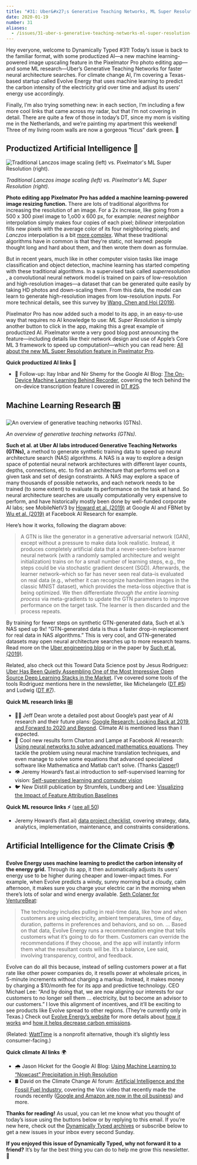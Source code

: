 ```yaml
---
title: "#31: Uber&#x27;s Generative Teaching Networks, ML Super Resolution in Pixelmator Pro, and Evolve Energy "
date: 2020-01-19
number: 31
aliases:
  - /issues/31-uber-s-generative-teaching-networks-ml-super-resolution-in-pixelmator-pro-and-evolve-energy-219307
---
```


Hey everyone, welcome to Dynamically Typed #31!
Today’s issue is back to the familiar format, with some productized AI—a new machine learning-powered image upscaling feature in the Pixelmator Pro photo editing app—and some ML research—Uber’s Generative Teaching Networks for faster neural architecture searches.
For climate change AI, I’m covering a Texas-based startup called Evolve Energy that uses machine learning to predict the carbon intensity of the electricity grid over time and adjust its users’ energy use accordingly.

Finally, I’m also trying something new: in each section, I’m including a few more cool links that came across my radar, but that I’m not covering in detail.
There are quite a few of those in today’s DT, since my mom is visiting me in the Netherlands, and we’re painting my apartment this weekend!
Three of my living room walls are now a gorgeous “ficus” dark green.
🍃

## Productized Artificial Intelligence 🔌

![Traditional Lanczos image scaling (left) vs. Pixelmator's ML Super Resolution (right).](https://s3.amazonaws.com/revue/items/images/005/438/009/mail/7aa6c012560888ef571ba22e4426a2e0.png?1579244221)

_Traditional Lanczos image scaling (left) vs. Pixelmator's ML Super Resolution (right)._

**Photo editing app Pixelmator Pro has added a machine learning-powered image resizing function.**
There are lots of traditional algorithms for increasing the resolution of an image.
For a 2x increase, like going from a 500 x 300 pixel image to 1,o00 x 600 px, for example: _nearest neighbor_ interpolation simply makes four copies of each pixel; _bilinear_ interpolation fills new pixels with the average color of its four neighboring pixels; and _Lanczos_ interpolation is a bit [more complex](https://en.wikipedia.org/wiki/Lanczos_resampling?utm_campaign=Dynamically%20Typed&utm_medium=email&utm_source=Revue%20newsletter#Interpolation_formula).
What these traditional algorithms have in common is that they’re static, not learned: people thought long and hard about them, and then wrote them down as formulae.

But in recent years, much like in other computer vision tasks like image classification and object detection, machine learning has started competing with these traditional algorithms.
In a supervised task called _superresolution_ , a convolutional neural network model is trained on pairs of low-resolution and high-resolution images—a dataset that can be generated quite easily by taking HD photos and down-scaling them.
From this data, the model can learn to generate high-resolution images from low-resolution inputs.
For more technical details, see this survey by [Wang, Chen and Hoi (2019)](https://arxiv.org/abs/1902.06068?utm_campaign=Dynamically%20Typed&utm_medium=email&utm_source=Revue%20newsletter).

Pixelmator Pro has now added such a model to its app, in an easy-to-use way that requires no AI knowledge to use: _ML Super Resolution_ is simply another button to click in the app, making this a great example of productized AI.
Pixelmator wrote a very good blog post announcing the feature—including details like their network design and use of Apple’s Core ML 3 framework to speed up computation!—which you can read here: [All about the new ML Super Resolution feature in Pixelmator Pro](https://www.pixelmator.com/blog/2019/12/17/all-about-the-new-ml-super-resolution-feature-in-pixelmator-pro/?utm_campaign=Dynamically%20Typed&utm_medium=email&utm_source=Revue%20newsletter).

**Quick productized AI links 🔌**

* 📱 Follow-up: Itay Inbar and Nir Shemy for the Google AI Blog: [The On-Device Machine Learning Behind Recorder](https://ai.googleblog.com/2019/12/the-on-device-machine-learning-behind.html?utm_campaign=Dynamically%20Typed&utm_medium=email&utm_source=Revue%20newsletter), covering the tech behind the on-device transcription feature I covered in [DT #25](https://dynamicallytyped.com/issues/25-ai-powered-rainforest-monitoring-google-s-pixel-4-and-openai-s-rubik-s-cube-solving-robot-hand-204685?utm_campaign=Dynamically%20Typed&utm_medium=email&utm_source=Revue%20newsletter).

## Machine Learning Research 🎛

![An overview of generative teaching networks (GTNs).](https://s3.amazonaws.com/revue/items/images/005/441/290/mail/b3d1ff5176d0e1de9820bfc2110de397.jpeg?1579282063)

_An overview of generative teaching networks (GTNs)._

**Such et al.
at Uber AI labs introduced Generative Teaching Networks (GTNs),** a method to generate synthetic training data to speed up neural architecture search (NAS) algorithms.
A NAS is a way to explore a design space of potential neural network architectures with different layer counts, depths, connections, etc.
to find an architecture that performs well on a given task and set of design constraints.
A NAS may explore a space of many thousands of possible networks, and each network needs to be trained (to some extent) to evaluate its performance on the task at hand.
So neural architecture searches are usually computationally very expensive to perform, and have historically mostly been done by well-funded corporate AI labs; see MobileNetV3 by [Howard et al.
(2019)](https://arxiv.org/abs/1905.02244?utm_campaign=Dynamically%20Typed&utm_medium=email&utm_source=Revue%20newsletter) at Google AI and FBNet by [Wu et al.
(2019)](http://openaccess.thecvf.com/content_CVPR_2019/html/Wu_FBNet_Hardware-Aware_Efficient_ConvNet_Design_via_Differentiable_Neural_Architecture_Search_CVPR_2019_paper.html?utm_campaign=Dynamically%20Typed&utm_medium=email&utm_source=Revue%20newsletter) at Facebook AI Research for example.

Here’s how it works, following the diagram above:

> A GTN is like the generator in a generative adversarial network (GAN), except without a pressure to make data look realistic.
> Instead, it produces completely artificial data that a never-seen-before learner neural network (with a randomly sampled architecture and weight initialization) trains on for a small number of learning steps, e.g., the steps could be via stochastic gradient descent (SGD).
> Afterwards, the learner network–which so far has never seen real data–is evaluated on real data (e.g., whether it can recognize handwritten images in the classic MNIST dataset), which provides the meta-loss objective that is being optimized.
> We then differentiate _through the entire learning process_ via meta-gradients to update the GTN parameters to improve performance on the target task.
> The learner is then discarded and the process repeats.

By training for fewer steps on synthetic GTN-generated data, Such et al.’s NAS sped up 9x!
“GTN-generated data is thus a faster drop-in replacement for real data in NAS algorithms.” This is very cool, and GTN-generated datasets may open neural architecture searches up to more research teams.
Read more on the [Uber engineering blog](https://eng.uber.com/generative-teaching-networks/?utm_campaign=Dynamically%20Typed&utm_medium=email&utm_source=Revue%20newsletter) or in the paper by [Such et al.
(2019)](https://arxiv.org/abs/1912.07768?utm_campaign=Dynamically%20Typed&utm_medium=email&utm_source=Revue%20newsletter).

Related, also check out this Toward Data Science post by Jesus Rodriguez: [Uber Has Been Quietly Assembling One of the Most Impressive Open Source Deep Learning Stacks in the Market](https://towardsdatascience.com/uber-has-been-quietly-assembling-one-of-the-most-impressive-open-source-deep-learning-stacks-in-b645656ddddb?utm_campaign=Dynamically%20Typed&utm_medium=email&utm_source=Revue%20newsletter).
I’ve covered some tools of the tools Rodriguez mentions here in the newsletter, like Michelangelo ([DT #5](https://dynamicallytyped.com/issues/5-hey-google-what-s-a-golden-kitty-153366?utm_campaign=Dynamically%20Typed&utm_medium=email&utm_source=Revue%20newsletter)) and Ludwig ([DT #7](https://dynamicallytyped.com/issues/7-no-code-no-problem-from-indie-makers-to-machine-learning-158462?utm_campaign=Dynamically%20Typed&utm_medium=email&utm_source=Revue%20newsletter)).

**Quick ML research links** 🎛

* 👨‍🔬 Jeff Dean wrote a detailed post about Google’s past year of AI research and their future plans: [Google Research: Looking Back at 2019, and Forward to 2020 and Beyond](https://ai.googleblog.com/2020/01/google-research-looking-back-at-2019.html?utm_campaign=Dynamically%20Typed&utm_medium=email&utm_source=Revue%20newsletter). Climate AI is mentioned less than I expected.
* 🧮 Cool new results form Charton and Lampe at Facebook AI research: [Using neural networks to solve advanced mathematics equations](https://ai.facebook.com/blog/using-neural-networks-to-solve-advanced-mathematics-equations/?utm_campaign=Dynamically%20Typed&utm_medium=email&utm_source=Revue%20newsletter). They tackle the problem using neural machine translation techniques, and even manage to solve some equations that advanced specialized software like Mathematica and Matlab can’t solve. (Thanks [Casper](https://twitter.com/CasperBoone?utm_campaign=Dynamically%20Typed&utm_medium=email&utm_source=Revue%20newsletter)!)
* 👁 Jeremy Howard’s fast.ai introduction to self-supervised learning for vision: [Self-supervised learning and computer vision](https://www.fast.ai/2020/01/13/self_supervised/?utm_campaign=Dynamically%20Typed&utm_medium=email&utm_source=Revue%20newsletter)
* 🐦 New Distill publication by Strumfels, Lundberg and Lee: [Visualizing the Impact of Feature Attribution Baselines](https://distill.pub/2020/attribution-baselines/?utm_campaign=Dynamically%20Typed&utm_medium=email&utm_source=Revue%20newsletter)

**Quick ML resource links ⚡️** ([see all 50](https://www.notion.so/adab36fecaea4306880898f41dcb9cb3?utm_campaign=Dynamically%20Typed&utm_medium=email&utm_source=Revue%20newsletter&v=cb3a74562c914234ac171931dad6c2e4))

* Jeremy Howard’s (fast.ai) [data project checklist](https://www.fast.ai/2020/01/07/data-questionnaire/?utm_campaign=Dynamically%20Typed&utm_medium=email&utm_source=Revue%20newsletter), covering strategy, data, analytics, implementation, maintenance, and constraints considerations.

## Artificial Intelligence for the Climate Crisis 🌍

**Evolve Energy uses machine learning to predict the carbon intensity of the energy grid.**
Through its app, it then automatically adjusts its users’ energy use to be higher during cheaper and lower-impact times.
For example, when Evolve predicts a windy, sunny morning but a cloudy, calm afternoon, it makes sure you charge your electric car in the morning when there’s lots of solar and wind energy available.
[Seth Colaner for VentureBeat](https://venturebeat.com/2019/11/05/evolve-energy-uses-machine-learning-and-analytics-to-save-renewable-energy-customers-money/?utm_campaign=Dynamically%20Typed&utm_medium=email&utm_source=Revue%20newsletter):

> The technology includes pulling in real-time data, like how and when customers are using electricity, ambient temperatures, time of day, duration, patterns in preferences and behaviors, and so on.
> … Based on that data, Evolve Energy runs a recommendation engine that tells customers what it’s going to do for them.
> Customers can override the recommendations if they choose, and the app will instantly inform them what the resultant costs will be.
> It’s a balance, Lee said, involving transparency, control, and feedback.

Evolve can do all this because, instead of selling customers power at a flat rate like other power companies do, it resells power at wholesale prices, in 5-minute increments without charging a markup.
Instead, it makes money by charging a $10/month fee for its app and predictive technology.
CEO Michael Lee: “And by doing that, we are now aligning our interests for our customers to no longer sell them … electricity, but to become an advisor to our customers.” I love this alignment of incentives, and it’ll be exciting to see products like Evolve spread to other regions.
(They’re currently only in Texas.) Check out [Evolve Energy’s website](https://www.evolvemyenergy.com/?utm_campaign=Dynamically%20Typed&utm_medium=email&utm_source=Revue%20newsletter) for more details about [how it works](https://www.evolvemyenergy.com/how-it-works?utm_campaign=Dynamically%20Typed&utm_medium=email&utm_source=Revue%20newsletter) and [how it helps decrease carbon emissions](https://www.evolvemyenergy.com/carbon-savings?utm_campaign=Dynamically%20Typed&utm_medium=email&utm_source=Revue%20newsletter).

(Related: [WattTime](https://www.watttime.org/?utm_campaign=Dynamically%20Typed&utm_medium=email&utm_source=Revue%20newsletter) is a nonprofit alternative, though it’s slightly less consumer-facing.)

**Quick climate AI links** 🌍

* 🌧 Jason Hicket for the Google AI Blog: [Using Machine Learning to “Nowcast” Precipitation in High Resolution](https://ai.googleblog.com/2020/01/using-machine-learning-to-nowcast.html?utm_campaign=Dynamically%20Typed&utm_medium=email&utm_source=Revue%20newsletter)
* 🛢 David on the Climate Change AI forum: [Artificial Intelligence and the Fossil Fuel Industry](https://forum.climatechange.ai/t/artificial-intelligence-and-the-fossil-fuel-industry/1031?utm_campaign=Dynamically%20Typed&utm_medium=email&utm_source=Revue%20newsletter), covering the Vox video that recently made the rounds recently ([Google and Amazon are now in the oil business](https://forum.climatechange.ai/t/artificial-intelligence-and-the-fossil-fuel-industry/1031?utm_campaign=Dynamically%20Typed&utm_medium=email&utm_source=Revue%20newsletter)) and more.

**Thanks for reading!**
As usual, you can let me know what you thought of today’s issue using the buttons below or by replying to this email.
If you’re new here, check out the [Dynamically Typed archives](https://dynamicallytyped.com/?utm_campaign=Dynamically%20Typed&utm_medium=email&utm_source=Revue%20newsletter) or subscribe below to get a new issues in your inbox every second Sunday.

**If you enjoyed this issue of Dynamically Typed, why not forward it to a friend?**
It’s by far the best thing you can do to help me grow this newsletter.
🤟